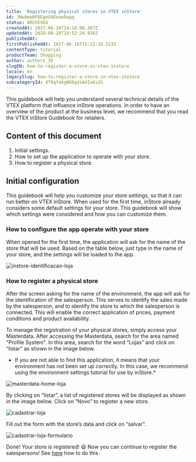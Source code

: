 ```yaml
---
title: 'Registering physical stores in VTEX inStore'
id: 3NwAmeHF6EgeUAEeow0wgq
status: ARCHIVED
createdAt: 2017-06-16T14:18:06.367Z
updatedAt: 2020-08-20T18:52:24.938Z
publishedAt: 
firstPublishedAt: 2017-06-16T15:22:16.523Z
contentType: tutorial
productTeam: Shopping
author: authors_35
slugEN: how-to-register-a-store-in-vtex-instore
locale: en
legacySlug: how-to-register-a-store-in-vtex-instore
subcategoryId: 4T6qfa6gNO6g4sAUIa6s2G
---
```


This guidebook will help you understand several technical details of the VTEX platform that influence inStore operations. In order to have an overview of the product at the business level, we recommend that you read the VTEX inStore Guidebook for retailers.

## Content of this document

1. Initial settings.
2. How to set up the application to operate with your store. 
3. How to register a physical store. 

## Initial configuration
This guidebook will help you customize your store settings, so that it can run better on VTEX inStore. When used for the first time, inStore already considers some default settings for your store. This guidebook will show which settings were considered and how you can customize them.

### How to configure the app operate with your store

When opened for the first time, the application will ask for the name of the store that will be used. Based on the table below, just type in the name of your store, and the settings will be loaded to the app.

![instore-identificacao-loja](//images.contentful.com/alneenqid6w5/20IMJOo5Kc8Kw4OqicCQyc/8a76ed7d6c16d6b269518d430998ec44/instore-identificacao-loja.png)

### How to register a physical store

After the screen asking for the name of the environment, the app will ask for the identification of the salesperson. This serves to identify the sales made by the salesperson, and to identify the store to which the salesperson is connected. This will enable the correct application of prices, payment conditions and product availability.

To manage the registration of your physical stores, simply access your Masterdata.  After accessing the Masterdata, search for the area named "Profile System". In this area, search for the word “Lojas” and click on “listar” as shown in the image below.

* If you are not able to find this application, it means that your environment has not been set up correctly. In this case, we recommend using the environment settings tutorial for use by inStore.*

![masterdata-home-loja](//images.contentful.com/alneenqid6w5/2uBujqshwgCUkKkeEKWaEU/121417a9d25e998c8bb7a29f85ab1830/masterdata-home-loja.png)

By clicking on “listar”, a list of registered stores will be displayed as shown in the image below. Click on “Novo” to register a new store.

![cadastrar-loja](//images.contentful.com/alneenqid6w5/2UxKo2u6CsEagsIYuo8Emy/8c922392c6f0b9373f497575af2cefaf/cadastrar-loja.png)

Fill out the form with the store’s data and click on “salvar”. 

![cadastrar-loja-formulario](//images.contentful.com/alneenqid6w5/3t3edGHxuo8WoYqkeYmIou/98d23008f916793e6cab618e33905dc2/cadastrar-loja-formulario.png)

Done!  Your store is registered! 😃 Now you can continue to register the salespersons! See [here](/en/tutorial/how-to-register-your-salespersons-on-vtex-instore) how to do this.
